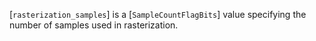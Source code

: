 [`rasterization_samples`] is a [`SampleCountFlagBits`] value
specifying the number of samples used in rasterization.